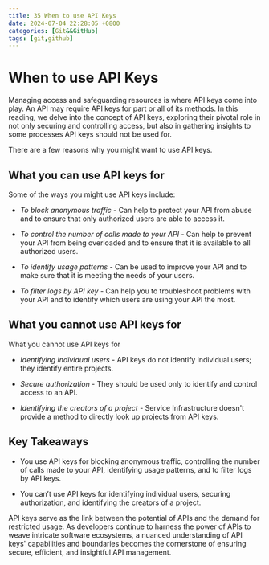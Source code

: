 ```yaml
---
title: 35 When to use API Keys  
date: 2024-07-04 22:28:05 +0800  
categories: [Git&&GitHub]  
tags: [git,github]  
---
```

# When to use API Keys

Managing access and safeguarding resources is where API keys come into play. An API may require API keys for part or all of its methods. In this reading, we delve into the concept of API keys, exploring their pivotal role in not only securing and controlling access, but also in gathering insights to some processes API keys should not be used for. 

There are a few reasons why you might want to use API keys.

## What you can use API keys for

Some of the ways you might use API keys include: 

* *To block anonymous traffic* - Can help to protect your API from abuse and to ensure that only authorized users are able to access it.

* *To control the number of calls made to your API* - Can help to prevent your API from being overloaded and to ensure that it is available to all authorized users.

* *To identify usage patterns* - Can be used to improve your API and to make sure that it is meeting the needs of your users.

* *To filter logs by API key* - Can help you to troubleshoot problems with your API and to identify which users are using your API the most.

## What you cannot use API keys for

What you cannot use API keys for

* *Identifying individual users* - API keys do not identify individual users; they identify entire projects.

* *Secure authorization* - They should be used only to identify and control access to an API.

* *Identifying the creators of a project* - Service Infrastructure doesn't provide a method to directly look up projects from API keys.

## Key Takeaways

* You use API keys for blocking anonymous traffic, controlling the number of calls made to your API, identifying usage patterns, and to filter logs by API keys. 

* You can’t use API keys for identifying individual users, securing authorization, and identifying the creators of a project. 

API keys serve as the link between the potential of APIs and the demand for restricted usage. As developers continue to harness the power of APIs to weave intricate software ecosystems, a nuanced understanding of API keys' capabilities and boundaries becomes the cornerstone of ensuring secure, efficient, and insightful API management.
